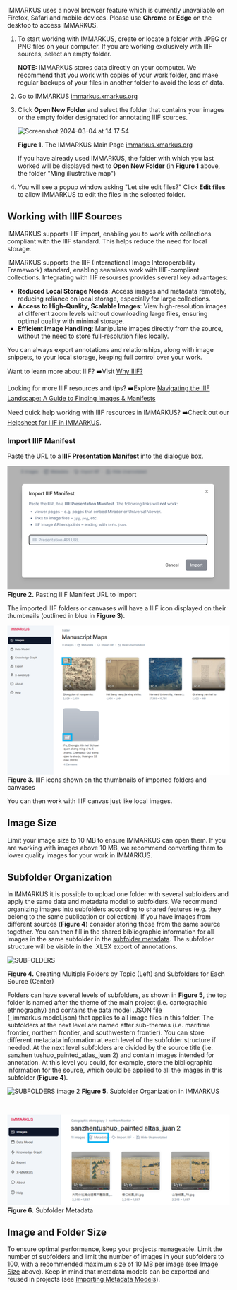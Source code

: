 IMMARKUS uses a novel browser feature which is currently unavailable on Firefox, Safari and mobile devices. Please use **Chrome** or **Edge** on the desktop to access IMMARKUS.

1. To start working with IMMARKUS, create or locate a folder with JPEG or PNG files on your computer. If you are working exclusively with IIIF sources, select an empty folder.

    **NOTE:** IMMARKUS stores data directly on your computer. We recommend that you work with copies of your work folder, and make regular backups of your files in another folder to avoid the loss of data.

2. Go to IMMARKUS [immarkus.xmarkus.org](https://immarkus.xmarkus.org/)

3. Click **Open New Folder** and select the folder that contains your images or the empty folder designated for annotating IIIF sources.  
 
    <img width="578" alt="Screenshot 2024-03-04 at 14 17 54" src="https://github.com/rsimon/immarkus/assets/160752064/aa280af6-768d-40bf-accc-2f0739b7a3e8">

    **Figure 1.** The IMMARKUS Main Page [immarkus.xmarkus.org](https://immarkus.xmarkus.org/)

    If you have already used IMMARKUS, the folder with which you last worked will be displayed next to **Open New Folder** (in **Figure 1** above, the folder "Ming illustrative map") 

4. You will see a popup window asking "Let site edit files?" Click **Edit files** to allow IMMARKUS to edit the files in the selected folder. 

## Working with IIIF Sources
IMMARKUS supports IIIF import, enabling you to work with collections compliant with the IIIF standard. This helps reduce the need for local storage. 

IMMARKUS supports the IIIF (International Image Interoperability Framework) standard, enabling seamless work with IIIF-compliant collections. Integrating with IIIF resourses provides several key advantages:

* **Reduced Local Storage Needs**: Access images and metadata remotely, reducing reliance on local storage, especially for large collections.
* **Access to High-Quality, Scalable Images**: View high-resolution images at different zoom levels without downloading large files, ensuring optimal quality with minimal storage.
* **Efficient Image Handling**: Manipulate images directly from the source, without the need to store full-resolution files locally.

You can always export annotations and relationships, along with image snippets, to your local storage, keeping full control over your work.

Want to learn more about IIIF? ➡️Visit [Why IIIF?](https://iiif.io/get-started/why-iiif/#:~:text=IIIF%20is%20a%20set%20of%20open%20standards%20for,backed%20by%20a%20consortium%20of%20leading%20cultural%20institutions)

Looking for more IIIF resources and tips? ➡️Explore [Navigating the IIIF Landscape: A Guide to Finding Images & Manifests](https://liiive.now/blog/2025-02-navigating-the-iiif-landscape/)

Need quick help working with IIIF resources in IMMARKUS? ➡️Check out our [Helpsheet for IIIF in IMMARKUS](09-Helpsheet-for-IIIF.md).

### Import IIIF Manifest
Paste the URL to a **IIIF Presentation Manifest** into the dialogue box.

![02-fig2](update-images/02_importing-images_fig2.png)
**Figure 2.** Pasting IIIF Manifest URL to Import

The imported IIIF folders or canvases will have a IIIF icon displayed on their thumbnails (outlined in blue in **Figure 3**). 

![02-fig3](update-images/02_importing-images_fig3.png)
**Figure 3.** IIIF icons shown on the thumbnails of imported folders and canvases

You can then work with IIIF canvas just like local images. 

## Image Size
Limit your image size to 10 MB to ensure IMMARKUS can open them. If you are working with images above 10 MB, we recommend converting them to lower quality images for your work in IMMARKUS. 

## Subfolder Organization 
In IMMARKUS it is possible to upload one folder with several subfolders and apply the same data and metadata model to subfolders. We recommend organizing images into subfolders according to shared features (e.g. they belong to the same publication or collection). If you have images from different sources (**Figure 4**) consider storing those from the same source together. You can then fill in the shared bibliographic information for all images in the same subfolder in the [subfolder metadata](https://github.com/rsimon/immarkus/wiki/06-Working-with-Metadata). The subfolder structure will be visible in the .XLSX export of annotations.

<img width="1100" alt="SUBFOLDERS" src="https://github.com/rsimon/immarkus/assets/128056738/a9fabd17-2042-48b7-ac57-7c9b2ddc1bab">

**Figure 4.** Creating Multiple Folders by Topic (Left) and Subfolders for Each Source (Center)

Folders can have several levels of subfolders, as shown in **Figure 5**, the top folder is named after the theme of the main project (i.e. cartographic ethnography) and contains the data model .JSON file (_immarkus.model.json) that applies to all image files in this folder. The subfolders at the next level are named after sub-themes (i.e. maritime frontier, northern frontier, and southwestern frontier). You can store different metadata information at each level of the subfolder structure if needed. At the next level subfolders are divided by the source title (i.e. sanzhen tushuo_painted_atlas_juan 2) and contain images intended for annotation. At this level you could, for example, store the bibliographic information for the source, which could be applied to all the images in this subfolder (**Figure 4**).

![SUBFOLDERS image 2](update-images/02_importing-images_fig5.png)
**Figure 5.** Subfolder Organization in IMMARKUS
   
</br>

![SUBFOLDERS image 3](update-images/02_importing-images_fig6.png)
**Figure 6.** Subfolder Metadata

## Image and Folder Size

To ensure optimal performance, keep your projects manageable. Limit the number of subfolders and limit the number of images in your subfolders to 100, with a recommended maximum size of 10 MB per image (see [Image Size](https://github.com/rsimon/immarkus/wiki/02-Uploading-Images#image-size) above). Keep in mind that metadata models can be exported and reused in projects (see [Importing Metadata Models](https://github.com/rsimon/immarkus/wiki/06-Working-with-Metadata#importing-data-models-for-metadata)).

